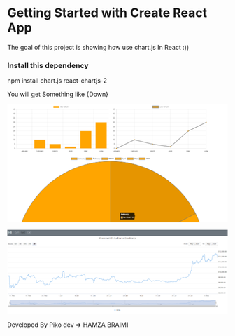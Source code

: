# Getting Started with Create React App

The goal of this  project is showing how use chart.js In React :))


### Install this dependency

npm install chart.js react-chartjs-2




You will get Something like {Down}

![alt text](image.png)


![alt text](image-1.png)



Developed By Piko dev => HAMZA BRAIMI 


<!--Mastering Stock Trading Charts with React JS | Step-by-Step ... -->
